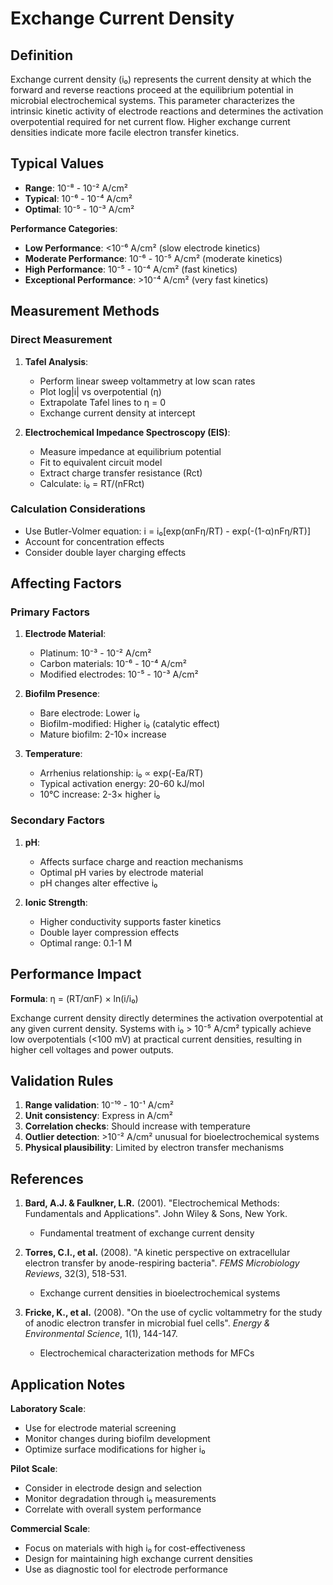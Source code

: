 <!--
Parameter ID: exchange_current_density
Category: electrical
Generated: 2025-01-16T10:46:00.000Z
-->

# Exchange Current Density

## Definition

Exchange current density (i₀) represents the current density at which the
forward and reverse reactions proceed at the equilibrium potential in microbial
electrochemical systems. This parameter characterizes the intrinsic kinetic
activity of electrode reactions and determines the activation overpotential
required for net current flow. Higher exchange current densities indicate more
facile electron transfer kinetics.

## Typical Values

- **Range**: 10⁻⁸ - 10⁻² A/cm²
- **Typical**: 10⁻⁶ - 10⁻⁴ A/cm²
- **Optimal**: 10⁻⁵ - 10⁻³ A/cm²

**Performance Categories**:

- **Low Performance**: <10⁻⁶ A/cm² (slow electrode kinetics)
- **Moderate Performance**: 10⁻⁶ - 10⁻⁵ A/cm² (moderate kinetics)
- **High Performance**: 10⁻⁵ - 10⁻⁴ A/cm² (fast kinetics)
- **Exceptional Performance**: >10⁻⁴ A/cm² (very fast kinetics)

## Measurement Methods

### Direct Measurement

1. **Tafel Analysis**:

   - Perform linear sweep voltammetry at low scan rates
   - Plot log|i| vs overpotential (η)
   - Extrapolate Tafel lines to η = 0
   - Exchange current density at intercept

2. **Electrochemical Impedance Spectroscopy (EIS)**:
   - Measure impedance at equilibrium potential
   - Fit to equivalent circuit model
   - Extract charge transfer resistance (Rct)
   - Calculate: i₀ = RT/(nFRct)

### Calculation Considerations

- Use Butler-Volmer equation: i = i₀[exp(αnFη/RT) - exp(-(1-α)nFη/RT)]
- Account for concentration effects
- Consider double layer charging effects

## Affecting Factors

### Primary Factors

1. **Electrode Material**:

   - Platinum: 10⁻³ - 10⁻² A/cm²
   - Carbon materials: 10⁻⁶ - 10⁻⁴ A/cm²
   - Modified electrodes: 10⁻⁵ - 10⁻³ A/cm²

2. **Biofilm Presence**:

   - Bare electrode: Lower i₀
   - Biofilm-modified: Higher i₀ (catalytic effect)
   - Mature biofilm: 2-10× increase

3. **Temperature**:
   - Arrhenius relationship: i₀ ∝ exp(-Ea/RT)
   - Typical activation energy: 20-60 kJ/mol
   - 10°C increase: 2-3× higher i₀

### Secondary Factors

1. **pH**:

   - Affects surface charge and reaction mechanisms
   - Optimal pH varies by electrode material
   - pH changes alter effective i₀

2. **Ionic Strength**:
   - Higher conductivity supports faster kinetics
   - Double layer compression effects
   - Optimal range: 0.1-1 M

## Performance Impact

**Formula**: η = (RT/αnF) × ln(i/i₀)

Exchange current density directly determines the activation overpotential at any
given current density. Systems with i₀ > 10⁻⁵ A/cm² typically achieve low
overpotentials (<100 mV) at practical current densities, resulting in higher
cell voltages and power outputs.

## Validation Rules

1. **Range validation**: 10⁻¹⁰ - 10⁻¹ A/cm²
2. **Unit consistency**: Express in A/cm²
3. **Correlation checks**: Should increase with temperature
4. **Outlier detection**: >10⁻² A/cm² unusual for bioelectrochemical systems
5. **Physical plausibility**: Limited by electron transfer mechanisms

## References

1. **Bard, A.J. & Faulkner, L.R.** (2001). "Electrochemical Methods:
   Fundamentals and Applications". John Wiley & Sons, New York.

   - Fundamental treatment of exchange current density

2. **Torres, C.I., et al.** (2008). "A kinetic perspective on extracellular
   electron transfer by anode-respiring bacteria". _FEMS Microbiology Reviews_,
   32(3), 518-531.

   - Exchange current densities in bioelectrochemical systems

3. **Fricke, K., et al.** (2008). "On the use of cyclic voltammetry for the
   study of anodic electron transfer in microbial fuel cells". _Energy &
   Environmental Science_, 1(1), 144-147.
   - Electrochemical characterization methods for MFCs

## Application Notes

**Laboratory Scale**:

- Use for electrode material screening
- Monitor changes during biofilm development
- Optimize surface modifications for higher i₀

**Pilot Scale**:

- Consider in electrode design and selection
- Monitor degradation through i₀ measurements
- Correlate with overall system performance

**Commercial Scale**:

- Focus on materials with high i₀ for cost-effectiveness
- Design for maintaining high exchange current densities
- Use as diagnostic tool for electrode performance
